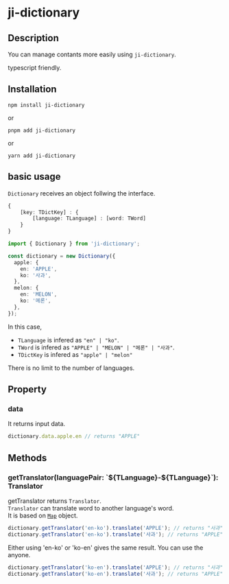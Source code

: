 # ji-dictionary

## Description

You can manage contants more easily using `ji-dictionary`.

typescript friendly.

## Installation

```
npm install ji-dictionary
```

or

```
pnpm add ji-dictionary
```

or

```
yarn add ji-dictionary
```

## basic usage

`Dictionary` receives an object follwing the interface.

```ts
{
    [key: TDictKey] : {
        [language: TLanguage] : [word: TWord]
    }
}
```

```ts
import { Dictionary } from 'ji-dictionary';

const dictionary = new Dictionary({
  apple: {
    en: 'APPLE',
    ko: '사과',
  },
  melon: {
    en: 'MELON',
    ko: '메론',
  },
});
```

In this case,

- `TLanguage` is infered as `"en" | "ko"`.
- `TWord` is infered as `"APPLE" | "MELON" | "메론" | "사과"`.
- `TDictKey` is infered as `"apple" | "melon"`

There is no limit to the number of languages.

## Property
### data
It returns input data.

```ts
dictionary.data.apple.en // returns "APPLE"
```


## Methods

### getTranslator(languagePair: \`\$\{TLanguage}-\$\{TLanguage}\`): Translator

getTranslator returns `Translator`.  
`Translator` can translate word to another language's word.  
It is based on [`Map`](https://developer.mozilla.org/ko/docs/Web/JavaScript/Reference/Global_Objects/Map) object.

```ts
dictionary.getTranslator('en-ko').translate('APPLE'); // returns "사과"
dictionary.getTranslator('en-ko').translate('사과'); // returns "APPLE"
```

Either using 'en-ko' or 'ko-en' gives the same result.
You can use the anyone.

```ts
dictionary.getTranslator('ko-en').translate('APPLE'); // returns "사과"
dictionary.getTranslator('ko-en').translate('사과'); // returns "APPLE"
```
